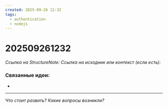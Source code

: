 ```yaml
---
created: 2025-09-26 12:32
tags:
  - authentication
  - nodejs
---
```

# 202509261232
*Ссылка на StructureNote:*
*Ссылка на исходник или контекст (если есть):* 

### Связанные идеи:
* 
---

*Что стоит развить? Какие вопросы возникли?*